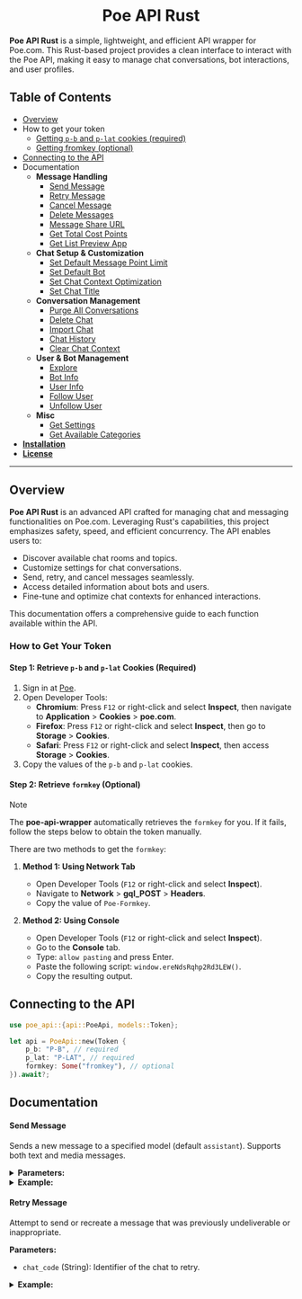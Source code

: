 <div align="center">
  
# Poe API Rust
</div>

**Poe API Rust** is a simple, lightweight, and efficient API wrapper for Poe.com. This Rust-based project provides a clean interface to interact with the Poe API, making it easy to manage chat conversations, bot interactions, and user profiles.

## Table of Contents

- [Overview](#overview)
- How to get your token
  - [Getting `p-b` and `p-lat` cookies (required)](#step-1-retrieve-p-b-and-p-lat-cookies-required)
  - [Getting fromkey (optional)](#step-2-retrieve-fromkey-optional)
- [Connecting to the API](#connecting-to-the-api)
- Documentation
  - **Message Handling**
    - [Send Message](#send-message)
    - [Retry Message](#retry-message)
    - [Cancel Message](#cancel-message)
    - [Delete Messages](#delete-messages)
    - [Message Share URL](#message-share-url)
    - [Get Total Cost Points](#total-cost-points)
    - [Get List Preview App](#get-preview-app)
  - **Chat Setup & Customization**
    - [Set Default Message Point Limit](#set-default-message-point-limit)
    - [Set Default Bot](#set-default-bot)
    - [Set Chat Context Optimization](#set-chat-context-optimization)
    - [Set Chat Title](#set-chat-title)
  - **Conversation Management**
    - [Purge All Conversations](#purge-all-conversations)
    - [Delete Chat](#delete-chat)
    - [Import Chat](#import-chat)
    - [Chat History](#chat-history)
    - [Clear Chat Context](#clear-chat-context)
  - **User & Bot Management**
    - [Explore](#explore)
    - [Bot Info](#bot-info)
    - [User Info](#user-info)
    - [Follow User](#follow-user)
    - [Unfollow User](#unfollow-user)
  - **Misc**
    - [Get Settings](#settings)
    - [Get Available Categories](#available-categories)
- [**Installation**](#installation)
- [**License**](#license)

---

## Overview

**Poe API Rust** is an advanced API crafted for managing chat and messaging functionalities on Poe.com. Leveraging Rust's capabilities, this project emphasizes safety, speed, and efficient concurrency. The API enables users to:

- Discover available chat rooms and topics.
- Customize settings for chat conversations.
- Send, retry, and cancel messages seamlessly.
- Access detailed information about bots and users.
- Fine-tune and optimize chat contexts for enhanced interactions.

This documentation offers a comprehensive guide to each function available within the API.


### How to Get Your Token

#### Step 1: Retrieve `p-b` and `p-lat` Cookies (Required)
1. Sign in at [Poe](https://poe.com/).
2. Open Developer Tools:
   - **Chromium**: Press `F12` or right-click and select **Inspect**, then navigate to **Application** > **Cookies** > **poe.com**.
   - **Firefox**: Press `F12` or right-click and select **Inspect**, then go to **Storage** > **Cookies**.
   - **Safari**: Press `F12` or right-click and select **Inspect**, then access **Storage** > **Cookies**.
3. Copy the values of the `p-b` and `p-lat` cookies.

#### Step 2: Retrieve `formkey` (Optional)
> [!NOTE]
> The **poe-api-wrapper** automatically retrieves the `formkey` for you. If it fails, follow the steps below to obtain the token manually.

There are two methods to get the `formkey`:

1. **Method 1: Using Network Tab**
   - Open Developer Tools (`F12` or right-click and select **Inspect**).
   - Navigate to **Network** > **gql_POST** > **Headers**.
   - Copy the value of `Poe-Formkey`.

2. **Method 2: Using Console**
   - Open Developer Tools (`F12` or right-click and select **Inspect**).
   - Go to the **Console** tab.
   - Type: `allow pasting` and press Enter.
   - Paste the following script: `window.ereNdsRqhp2Rd3LEW()`.
   - Copy the resulting output.

## Connecting to the API
```rust
use poe_api::{api::PoeApi, models::Token};

let api = PoeApi::new(Token {
    p_b: "P-B", // required
    p_lat: "P-LAT", // required
    formkey: Some("fromkey"), // optional
}).await?;
```

## Documentation

#### Send Message

Sends a new message to a specified model (default `assistant`). Supports both text and media messages.

<details>
<summary><b>Parameters:</b></summary>

```rust
pub struct SendMessageData<'a> {
    pub bot: &'a str,
    pub message: &'a str,
    pub chat_id: Option<i64>,
    pub files: Vec<FileInput<'a>>,
}

#[derive(Debug)]
pub enum FileInput<'a> {
    Url(&'a str),
    Local(PathBuf),
}
```
</details>

<details>
<summary><b>Example:</b></summary>

```rust
use poe_api::models::{SendMessageData, FileInput};

// Ask simple questions using `gemini-2.0-flash` model
let mut message = api.send_message(SendMessageData {
    bot: "gemini-2.0-flash",
    message: "what is the result of 2x2?",
    ..Default::default()
}).await?;

// Streamed output
while let Some(chunk) = message.next().await {
    // Process chunk output or pretty print on terminal directly
    chunk.print()?;
}

// Non-streamed output
let text = message.text().await;
```
**Another Example:** where these anime characters came from?
![Tainaka Ritsu](https://github.com/user-attachments/assets/28a2f066-9612-4f78-ba0a-3cb6b779c7b8)
```rust
// Send message to an existing chat thread
let chat_id = message.chat().inner.chat_id;
let mut message = api.send_message(SendMessageData {
    bot: "gemini-2.0-flash",
    message: "who is she??",
    chat_id: Some(chat_id),
    files: vec![
        FileInput::Local("my-wife.png")
    ],
}).await?;

println!("{}", message.text().await);
```
**Output:**
```markdown
The anime character in the image is Ritsu Tainaka from the anime series K-On!. She is the self-proclaimed president of the Light Music Club and the drummer of the band Ho-kago Tea Time.


---

Related searches:
+ [anime characters in image](https://www.google.com/search?q=anime+characters+in+image&client=app-vertex-grounding-quora-poe)
+ [anime with characters Ritsu Tainaka](https://www.google.com/search?q=anime+with+characters+Ritsu+Tainaka&client=app-vertex-grounding-quora-poe)
```
</details>


#### Retry Message

Attempt to send or recreate a message that was previously undeliverable or inappropriate.

**Parameters:**
- `chat_code` (String): Identifier of the chat to retry.

<details>
<summary><b>Example:</b></summary>

```rust

let chat_code: &str = "sample";

let mut message = api.retry_message(chat_code).await?;
// or 
let mut message = message.retry().await?;

// Same as #send-messagw
```
</details>

